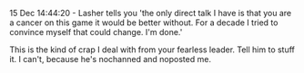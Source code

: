 15 Dec 14:44:20 - Lasher tells you 'the only direct talk I have is that you are a cancer on this game it would be better without. For a decade I tried to convince myself that could change. I'm done.'

This is the kind of crap I deal with from your fearless leader.  Tell him to stuff it.  I can't, because he's nochanned and noposted me.
